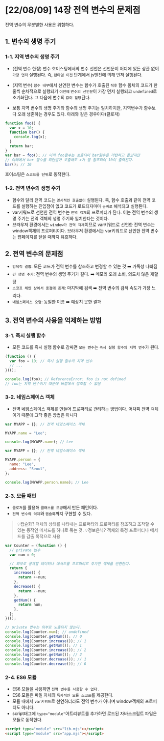 # [22/08/09] 14장 전역 변수의 문제점

전역 변수의 무분별한 사용은 위험하다.

## 1. 변수의 생명 주기

### 1-1. 지역 변수의 생명 주기

- (전역 변수 한정) 변수 호이스팅에서의 변수 선언은 선언문이 어디에 있든 상관 없이 `가장 먼저` 실행된다. 즉, `런타임 이전` 단계에서 js엔진에 의해 먼저 실행된다.
- (지역 변수) `함수 내부`에서 선언한 변수는 함수가 호출된 `직후` 함수 몸체의 코드가 한 줄씩 순차적으로 실행되기 `이전에` `변수의 선언문`이 가장 먼저 실행되고 `undefined`로 초기화된다. 그 다음에 변수의 `값이 할당`된다.

- 보통 지역 변수의 생명 주기와 함수의 생명 주기는 일치하지만, 지역변수가 함수보다 오래 생존하는 경우도 있다. 아래와 같은 경우이다(클로저)

```javascript
function foo() {
  var x = 10;
  function bar() {
    console.log(x);
  }
  return bar;
}
var bar = foo(); // 이미 foo함수는 호출되어 bar함수를 리턴하고 끝났지만
// 아래에서 bar 함수를 리턴받아 호출해도 x가 잘 참조되어 10이 출력된다.
bar(); // 10
```

호이스팅은 `스코프를 단위`로 동작한다.

### 1-2. 전역 변수의 생명 주기

- 함수와 달리 전역 코드는 `명시적인 호출없이` 실행된다. 즉, 함수 호출과 같이 전역 코드를 실행하는 진입점이 없고 코드가 로드되자마마 `곧바로` 해석되고 실행된다.
- var키워드로 선언한 전역 변수는 `전역 객체`의 프로퍼티가 된다. 이는 전역 변수의 생명 주기는 전역 객체의 생명 주기와 일치한다는 것이다.
- 브라우저 환경에서는 `window가 전역 객체`이므로 var키워드로 선언한 전역 변수는 window객체의 프로퍼티이다. 브라우저 환경에서는 var키워드로 선언한 전역 변수는 웹페이지를 닫을 때까지 유효하다.

## 2. 전역 변수의 문제점

- `암묵적 결합`: 모든 코드가 전역 변수를 참조하고 변경할 수 있는 것 ➡️ 가독성 나빠짐
- `긴 생명 주기`: 전역 변수의 생명 주기가 길다. ➡️ 메모리 오래 소비, 의도치 않은 재할당
- `스코프 체인 상에서 종점에 존재`: 마지막에 검색 ➡️ 전역 변수의 검색 속도가 가장 느리다.
- `네임스페이스 오염`: 동일한 이름 ➡️ 예상치 못한 결과

## 3. 전역 변수의 사용을 억제하는 방법

### 3-1. 즉시 실행 함수

- 모든 코드를 즉시 실행 함수로 감싸면 `모든 변수`는 `즉시 실행 함수의 지역 변수`가 된다.

```javascript
(function () {
  var foo = 10; // 즉시 실행 함수의 지역 변수
  // ...
})();

console.log(foo); // ReferenceError: foo is not defined
// foo는 지역 변수이기 때문에 바깥에서 참조할 수 없음
```

### 3-2. 네임스페이스 객체

- 전역 네임스페이스 객체를 만들어 프로퍼티로 관리하는 방법이다. 어차피 전역 객체이기 때문에 그닥 좋은 방법은 아니다

```javascript
var MYAPP = {}; // 전역 네임스페이스 객체

MYAPP.name = "Lee";

console.log(MYAPP.name); // Lee
```

```javascript
var MYAPP = {}; // 전역 네임스페이스 객체

MYAPP.person = {
  name: "Lee",
  address: "Seoul",
};

console.log(MYAPP.person.name); // Lee
```

### 2-3. 모듈 패턴

- `클로저`를 활용해 `클래스를 모방`해서 만든 패턴이다.
- `전역 변수의 억제`와 `캡슐화`까지 구현할 수 있다.

> 💡캡슐화? 객체의 상태를 나타내는 프로퍼티와 프로퍼티를 참조하고 조작할 수 있는 동작인 메서드를 하나로 묶는 것.
> 💡정보은닉? 객체의 특정 프로퍼티나 메서드를 감출 목적으로 사용

```javascript
var Counter = (function () {
  // private 변수
  var num = 0;

  // 외부로 공개할 데이터나 메서드를 프로퍼티로 추가한 객체를 반환한다.
  return {
    increase() {
      return ++num;
    },
    decrease() {
      return --num;
    },
    getNum() {
      return num;
    },
  };
})();

// private 변수는 외부로 노출되지 않는다.
console.log(Counter.num); // undefined
console.log(Counter.getNum()); // 0
console.log(Counter.increase()); // 1
console.log(Counter.getNum()); // 1
console.log(Counter.increase()); // 2
console.log(Counter.getNum()); // 2
console.log(Counter.decrease()); // 1
console.log(Counter.decrease()); // 0
```

### 2-4. ES6 모듈

- ES6 모듈을 사용하면 `전역 변수를 사용할 수 없다.`
- ES6 모듈은 파일 자체의 `독자적인 모듈 스코프`를 제공한다.
- 모듈 내에서 `var키워드`로 선언하더라도 전역 변수가 아니며 window객체의 프로퍼티도 아니다.
- script태그에 `type="module"`어트리뷰트를 추가하면 로드된 자바스크립트 파일은 모듈로 동작한다.

```html
<script type="module" src="lib.mjs"></script>
<script type="module" src="app.mjs"></script>
```
